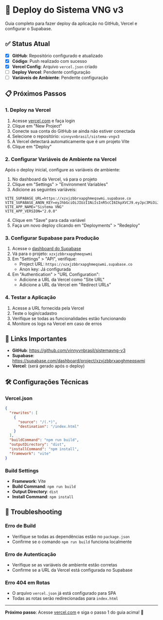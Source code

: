 # 🚀 Deploy do Sistema VNG v3

Guia completo para fazer deploy da aplicação no GitHub, Vercel e configurar o Supabase.

## ✅ Status Atual

- [x] **GitHub**: Repositório configurado e atualizado
- [x] **Código**: Push realizado com sucesso
- [x] **Vercel Config**: Arquivo `vercel.json` criado
- [ ] **Deploy Vercel**: Pendente configuração
- [ ] **Variáveis de Ambiente**: Pendente configuração

## 📋 Próximos Passos

### 1. Deploy na Vercel

1. Acesse [vercel.com](https://vercel.com) e faça login
2. Clique em "New Project"
3. Conecte sua conta do GitHub se ainda não estiver conectada
4. Selecione o repositório: `vinnyvnbrasil/sistema-vngv3`
5. A Vercel detectará automaticamente que é um projeto Vite
6. Clique em "Deploy"

### 2. Configurar Variáveis de Ambiente na Vercel

Após o deploy inicial, configure as variáveis de ambiente:

1. No dashboard da Vercel, vá para o projeto
2. Clique em "Settings" > "Environment Variables"
3. Adicione as seguintes variáveis:

```env
VITE_SUPABASE_URL=https://xzxjzbbrxapghmeqswmi.supabase.co
VITE_SUPABASE_ANON_KEY=eyJhbGciOiJIUzI1NiIsInR5cCI6IkpXVCJ9.eyJpc3MiOiJzdXBhYmFzZSIsInJlZiI6Inh6eGp6YmJyeGFwZ2htZXFzd21pIiwicm9sZSI6ImFub24iLCJpYXQiOjE3NTc4NzAzNTksImV4cCI6MjA3MzQ0NjM1OX0.qECRejpwQXvcaoUiQ974iwFK4cWenqyAG15MrFeSZos
VITE_APP_NAME="Sistema VNG"
VITE_APP_VERSION="2.0.0"
```

4. Clique em "Save" para cada variável
5. Faça um novo deploy clicando em "Deployments" > "Redeploy"

### 3. Configurar Supabase para Produção

1. Acesse o [dashboard do Supabase](https://supabase.com/dashboard)
2. Vá para o projeto: `xzxjzbbrxapghmeqswmi`
3. Em "Settings" > "API", verifique:
   - Project URL: `https://xzxjzbbrxapghmeqswmi.supabase.co`
   - Anon key: Já configurada
4. Em "Authentication" > "URL Configuration":
   - Adicione a URL da Vercel como "Site URL"
   - Adicione a URL da Vercel em "Redirect URLs"

### 4. Testar a Aplicação

1. Acesse a URL fornecida pela Vercel
2. Teste o login/cadastro
3. Verifique se todas as funcionalidades estão funcionando
4. Monitore os logs na Vercel em caso de erros

## 🔗 Links Importantes

- **GitHub**: https://github.com/vinnyvnbrasil/sistemavng-v3
- **Supabase**: https://supabase.com/dashboard/project/xzxjzbbrxapghmeqswmi
- **Vercel**: (será gerado após o deploy)

## 🛠️ Configurações Técnicas

### Vercel.json
```json
{
  "rewrites": [
    {
      "source": "/(.*)",
      "destination": "/index.html"
    }
  ],
  "buildCommand": "npm run build",
  "outputDirectory": "dist",
  "installCommand": "npm install",
  "framework": "vite"
}
```

### Build Settings
- **Framework**: Vite
- **Build Command**: `npm run build`
- **Output Directory**: `dist`
- **Install Command**: `npm install`

## 🚨 Troubleshooting

### Erro de Build
- Verifique se todas as dependências estão no `package.json`
- Confirme se o comando `npm run build` funciona localmente

### Erro de Autenticação
- Verifique se as variáveis de ambiente estão corretas
- Confirme se a URL da Vercel está configurada no Supabase

### Erro 404 em Rotas
- O arquivo `vercel.json` já está configurado para SPA
- Todas as rotas serão redirecionadas para `index.html`

---

**Próximo passo**: Acesse [vercel.com](https://vercel.com) e siga o passo 1 do guia acima! 🚀